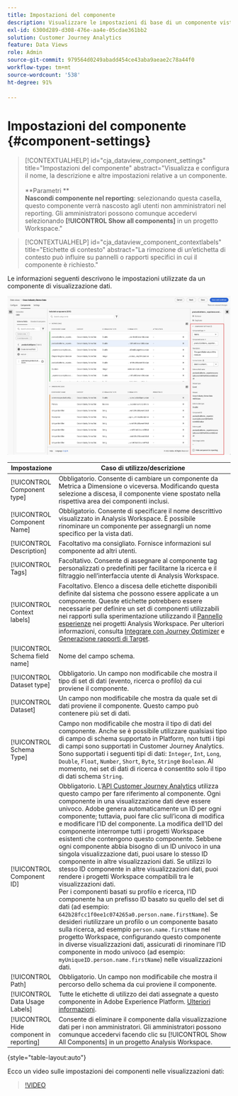 ```yaml
---
title: Impostazioni del componente
description: Visualizzare le impostazioni di base di un componente vista dati.
exl-id: 6300d289-d308-476e-aa4e-05cdae361bb2
solution: Customer Journey Analytics
feature: Data Views
role: Admin
source-git-commit: 979564d0249abadd454ce43aba9aeae2c78a44f0
workflow-type: tm+mt
source-wordcount: '538'
ht-degree: 91%

---
```


# Impostazioni del componente {#component-settings}

<!-- markdownlint-disable MD034 -->

>[!CONTEXTUALHELP]
>id="cja_dataview_component_settings"
>title="Impostazioni del componente"
>abstract="Visualizza e configura il nome, la descrizione e altre impostazioni relative a un componente.<br/><br/>**Parametri **<br/>**Nascondi componente nel reporting**: selezionando questa casella, questo componente verrà nascosto agli utenti non amministratori nel reporting. Gli amministratori possono comunque accedervi selezionando **[!UICONTROL Show all components]** in un progetto Workspace."

<!-- markdownlint-enable MD034 -->

<!-- markdownlint-disable MD034 -->

>[!CONTEXTUALHELP]
>id="cja_dataview_component_contextlabels"
>title="Etichette di contesto"
>abstract="La rimozione di un’etichetta di contesto può influire su pannelli o rapporti specifici in cui il componente è richiesto."

<!-- markdownlint-enable MD034 -->


Le informazioni seguenti descrivono le impostazioni utilizzate da un componente di visualizzazione dati.

![Impostazioni dei componenti descritte in questa sezione](../assets/component-settings.png)

| Impostazione | Caso di utilizzo/descrizione |
| --- | --- |
| [!UICONTROL Component type] | Obbligatorio. Consente di cambiare un componente da Metrica a Dimensione o viceversa. Modificando questa selezione a discesa, il componente viene spostato nella rispettiva area dei componenti inclusi. |
| [!UICONTROL Component Name] | Obbligatorio. Consente di specificare il nome descrittivo visualizzato in Analysis Workspace. È possibile rinominare un componente per assegnargli un nome specifico per la vista dati. |
| [!UICONTROL Description] | Facoltativo ma consigliato. Fornisce informazioni sul componente ad altri utenti. |
| [!UICONTROL Tags] | Facoltativo. Consente di assegnare al componente tag personalizzati o predefiniti per facilitarne la ricerca e il filtraggio nell’interfaccia utente di Analysis Workspace. |
| [!UICONTROL Context labels] | Facoltativo. Elenco a discesa delle etichette disponibili definite dal sistema che possono essere applicate a un componente. Queste etichette potrebbero essere necessarie per definire un set di componenti utilizzabili nei rapporti sulla sperimentazione utilizzando il [Pannello esperienze](/help/analysis-workspace/c-panels/experimentation.md) nei progetti Analysis Workspace. Per ulteriori informazioni, consulta [Integrare con Journey Optimizer](/help/integrations/ajo.md#data-view) e [Generazione rapporti di Target](/help/integrations/at.md). |
| [!UICONTROL Schema field name] | Nome del campo schema. |
| [!UICONTROL Dataset type] | Obbligatorio. Un campo non modificabile che mostra il tipo di set di dati (evento, ricerca o profilo) da cui proviene il componente. |
| [!UICONTROL Dataset] | Un campo non modificabile che mostra da quale set di dati proviene il componente. Questo campo può contenere più set di dati. |
| [!UICONTROL Schema Type] | Campo non modificabile che mostra il tipo di dati del componente. Anche se è possibile utilizzare qualsiasi tipo di campo di schema supportato in Platform, non tutti i tipi di campi sono supportati in Customer Journey Analytics. Sono supportati i seguenti tipi di dati: `Integer`, `Int`, `Long`, `Double`, `Float`, `Number`, `Short`, `Byte`, `String`e `Boolean`. Al momento, nei set di dati di ricerca è consentito solo il tipo di dati schema `String`. |
| [!UICONTROL Component ID] | Obbligatorio. L’[API Customer Journey Analytics](https://adobe.io/cja-apis/docs) utilizza questo campo per fare riferimento al componente. Ogni componente in una visualizzazione dati deve essere univoco. Adobe genera automaticamente un ID per ogni componente; tuttavia, puoi fare clic sull’icona di modifica e modificare l’ID del componente. La modifica dell’ID del componente interrompe tutti i progetti Workspace esistenti che contengono questo componente. Sebbene ogni componente abbia bisogno di un ID univoco in una singola visualizzazione dati, puoi usare lo stesso ID componente in altre visualizzazioni dati. Se utilizzi lo stesso ID componente in altre visualizzazioni dati, puoi rendere i progetti Workspace compatibili tra le visualizzazioni dati. <br/>Per i componenti basati su profilo e ricerca, l’ID componente ha un prefisso ID basato su quello del set di dati (ad esempio: `642b28fcc1f0ee1c074265a0.person.name.firstName`). Se desideri riutilizzare un profilo o un componente basato sulla ricerca, ad esempio `person.name.firstName` nel progetto Workspace, configurando questo componente in diverse visualizzazioni dati, assicurati di rinominare l’ID componente in modo univoco (ad esempio: `myUniqueID.person.name.firstName`) nelle visualizzazioni dati. |
| [!UICONTROL Path] | Obbligatorio. Un campo non modificabile che mostra il percorso dello schema da cui proviene il componente. |
| [!UICONTROL Data Usage Labels] | Tutte le etichette di utilizzo dei dati assegnate a questo componente in Adobe Experience Platform. [Ulteriori informazioni](/help/data-views/data-governance.md). |
| [!UICONTROL Hide component in reporting] | Consente di eliminare il componente dalla visualizzazione dati per i non amministratori. Gli amministratori possono comunque accedervi facendo clic su [!UICONTROL Show All Components] in un progetto Analysis Workspace. |

{style="table-layout:auto"}

Ecco un video sulle impostazioni dei componenti nelle visualizzazioni dati:

>[!VIDEO](https://video.tv.adobe.com/v/333112/?quality=12)
